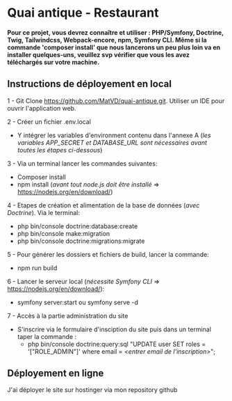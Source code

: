 # Quai antique - Restaurant

#### Pour ce projet, vous devrez connaître et utiliser : PHP/Symfony, Doctrine, Twig, Tailwindcss, Webpack-encore, npm, Symfony CLI. Même si la commande 'composer install' que nous lancerons un peu plus loin va en installer quelques-uns, veuillez svp vérifier que vous les avez téléchargés sur votre machine.

## Instructions de déployement en local  

1 - Git Clone https://github.com/MatVD/quai-antique.git. Utiliser un IDE pour ouvrir l'application web.

2 - Créer un fichier .env.local
- Y intégrer les variables d'environment contenu dans l'annexe A (_les variables APP_SECRET et DATABASE_URL sont nécessaires avant toutes les étapes ci-dessous_)

3 - Via un terminal lancer les commandes suivantes:
- Composer install
- npm install (_avant tout node.js doit être installé_ => https://nodejs.org/en/download/)

4 - Etapes de création et alimentation de la base de données (_avec Doctrine_). Via le terminal:
- php bin/console doctrine:database:create
- php bin/console make:migration
- php bin/console doctrine:migrations:migrate

5 - Pour générer les dossiers et fichiers de build, lancer la commande:
- npm run build

6 - Lancer le serveur local (_nécessite Symfony CLI_ => https://nodejs.org/en/download/): 
- symfony server:start ou symfony serve -d

7 - Accès à la partie administration du site
- S'inscrire via le formulaire d'insciption du site puis dans un terminal taper la commande :
  - php bin/console doctrine:query:sql "UPDATE user SET roles = '[\"ROLE_ADMIN\"]' where email = _<entrer email de l'inscription>_";


  
## Déployement en ligne
J'ai déployer le site sur hostinger via mon repository github